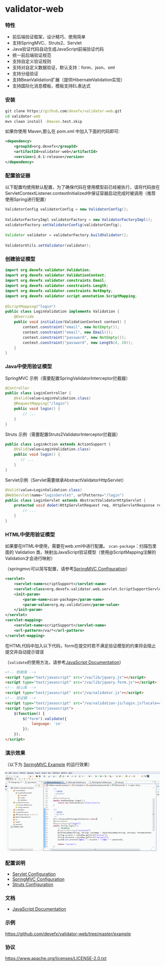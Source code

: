 # validator-web

### 特性

- 前后端验证框架，设计精巧、使用简单
- 支持SpringMVC、Struts2、Servlet
- Java验证代码自动生成JavaScript前端验证代码
- 统一前后端验证规范
- 支持自定义验证规则
- 支持对自定义数据验证，默认支持：form、json、xml
- 支持分组验证
- 支持BeanValidation扩展（提供HibernateValidation实现）
- 支持国际化消息模板，模板支持EL表达式

### 安装

```cmd
git clone https://github.com/devefx/validator-web.git
cd validator-web
mvn clean install -Dmaven.test.skip
```

如果你使用 Maven,那么在 pom.xml 中加入下面的代码即可:

```xml
<dependency>
    <groupId>org.devefx</groupId>
    <artifactId>validator-web</artifactId>
    <version>1.0.1-release</version>
</dependency>
```

### 配置验证器

以下配置均使用默认配置，为了确保代码在使用模型前已经被执行，请将代码放在ServletContextListener.contextInitialized中保证容器启动完成时被调用（推荐使用Spring进行配置）

```java
ValidatorConfig validatorConfig = new ValidatorConfig();
		
ValidatorFactoryImpl validatorFactory = new ValidatorFactoryImpl();
validatorFactory.setValidatorConfig(validatorConfig);

Validator validator = validatorFactory.buildValidator();

ValidatorUtils.setValidator(validator);
```

### 创建验证模型

```java
import org.devefx.validator.Validation;
import org.devefx.validator.ValidationContext;
import org.devefx.validator.constraints.Email;
import org.devefx.validator.constraints.Length;
import org.devefx.validator.constraints.NotEmpty;
import org.devefx.validator.script.annotation.ScriptMapping;

@ScriptMapping("login")
public class LoginValidation implements Validation {
    @Override
    public void initialize(ValidationContext context) {
        context.constraint("email", new NotEmpty());
        context.constraint("email", new Email());
        context.constraint("password", new NotEmpty());
        context.constraint("password", new Length(4, 20));
    }
}
```

### Java中使用验证模型

SpringMVC 示例（需要配置SpringValidatorInterceptor拦截器）

```java
@Controller
public class LoginController {
    @Valid(value=LoginValidation.class)
    @RequestMapping("/login")
    public void login() {
        // ...
    }
}
```

Struts 示例（需要配置Struts2ValidatorInterceptor拦截器）

```java
public class LoginAction extends ActionSupport {
    @Valid(value=LoginValidation.class)
    public void login() {
       // ...
    }
}
```

Servlet示例（Servlet需要继承AbstractValidatorHttpServlet）

```java
@Valid(value=LoginValidation.class)
@WebServlet(name="loginServlet", urlPatterns="/login")
public class LoginServlet extends AbstractValidatorHttpServlet {
    protected void doGet(HttpServletRequest req, HttpServletResponse resp) throws ServletException, IOException {
        // ...
    }
}
```
### HTML中使用验证模型

如果要在HTML中使用，需要在web.xml中进行配置。 `scan-package`：扫描包里面的 Validation 类，映射出JavaScript验证模型（使用@ScriptMapping注解的Validation才会进行映射）

（springmvc可以简写配置，请参考[SpringMVC Configuration](https://github.com/devefx/validator-web/blob/master/docs/springmvc/getting-started.md)）

```xml
<servlet>
    <servlet-name>scriptSupport</servlet-name>
    <servlet-class>org.devefx.validator.web.servlet.ScriptSupportServlet</servlet-class>
    <init-param>
        <param-name>scan-package</param-name>
        <param-value>org.my.validation</param-value>
    </init-param>
</servlet>
<servlet-mapping>
    <servlet-name>scriptSupport</servlet-name>
    <url-pattern>/va/*</url-pattern>
</servlet-mapping>
```

在HTML代码中加入以下代码，form在提交时若不满足验证模型的约束将会阻止提交并自动提示错误

 （`validate`的使用方法，请参考[JavaScript Documentation](https://github.com/devefx/validator-web/blob/master/docs/validator-js.md)）

```html
<!-- 依赖库 -->
<script type="text/javascript" src="/va/lib/jquery.js"></script>
<script type="text/javascript" src="/va/lib/jquery.form.js"></script>
<!-- 核心库 -->
<script type="text/javascript" src="/va/validator.js"></script>
<!-- 验证器 -->
<script type="text/javascript" src="/va/validation-js/login.js?locale=cn"></script>
<script type="text/javascript">
    $(function() {
        $("form").validate({
            language: 'cn'
        });
    });
</script>
```

### 演示效果

（以下为 [SpringMVC Example](https://github.com/devefx/validator-web/tree/master/example/springmvc) 的运行效果）

![example](example/example.gif)

### 配置说明

- [Servlet Configuration](https://github.com/devefx/validator-web/blob/master/docs/servlet/getting-started.md)
- [SpringMVC Configuration](https://github.com/devefx/validator-web/blob/master/docs/springmvc/getting-started.md)
- [Struts Configuration](https://github.com/devefx/validator-web/blob/master/docs/struts/getting-started.md)

### 文档

- [JavaScript Documentation](https://github.com/devefx/validator-web/blob/master/docs/validator-js.md)

### 示例

https://github.com/devefx/validator-web/tree/master/example

### 协议

https://www.apache.org/licenses/LICENSE-2.0.txt
